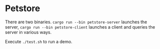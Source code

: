 # Petstore

There are two binaries. `cargo run --bin petstore-server` launches the server,
`cargo run --bin petstore-client` launches a client and queries the server in various ways.

Execute `./test.sh` to run a demo.
